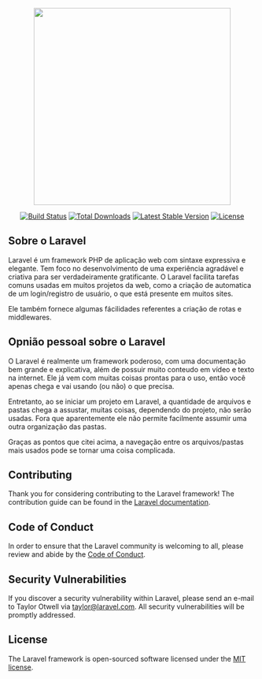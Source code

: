 <p align="center"><a href="https://laravel.com" target="_blank"><img src="https://raw.githubusercontent.com/laravel/art/master/logo-lockup/5%20SVG/2%20CMYK/1%20Full%20Color/laravel-logolockup-cmyk-red.svg" width="400"></a></p>

<p align="center">
<a href="https://travis-ci.org/laravel/framework"><img src="https://travis-ci.org/laravel/framework.svg" alt="Build Status"></a>
<a href="https://packagist.org/packages/laravel/framework"><img src="https://poser.pugx.org/laravel/framework/d/total.svg" alt="Total Downloads"></a>
<a href="https://packagist.org/packages/laravel/framework"><img src="https://poser.pugx.org/laravel/framework/v/stable.svg" alt="Latest Stable Version"></a>
<a href="https://packagist.org/packages/laravel/framework"><img src="https://poser.pugx.org/laravel/framework/license.svg" alt="License"></a>
</p>

## Sobre o Laravel

Laravel é um framework PHP de aplicação web com sintaxe expressiva e elegante. Tem foco no desenvolvimento de uma experiência agradável e criativa para ser verdadeiramente gratificante. O Laravel facilita tarefas comuns usadas em muitos projetos da web, como a criação de automatica de um login/registro de usuário, o que está presente em muitos sites.

Ele também fornece algumas fácilidades referentes a criação de rotas e middlewares.

## Opnião pessoal sobre o Laravel

O Laravel é realmente um framework poderoso, com uma documentação bem grande e explicativa, além de possuir muito conteudo em vídeo e texto na internet.
Ele já vem com muitas coisas prontas para o uso, então você apenas chega e vai usando (ou não) o que precisa.

Entretanto, ao se iniciar um projeto em Laravel, a quantidade de arquivos e pastas chega a assustar, muitas coisas, dependendo do projeto, não serão usadas. Fora que aparentemente ele não permite facilmente assumir uma outra organização das pastas.

Graças as pontos que citei acima, a navegação entre os arquivos/pastas mais usados pode se tornar uma coisa complicada.




## Contributing

Thank you for considering contributing to the Laravel framework! The contribution guide can be found in the [Laravel documentation](https://laravel.com/docs/contributions).

## Code of Conduct

In order to ensure that the Laravel community is welcoming to all, please review and abide by the [Code of Conduct](https://laravel.com/docs/contributions#code-of-conduct).

## Security Vulnerabilities

If you discover a security vulnerability within Laravel, please send an e-mail to Taylor Otwell via [taylor@laravel.com](mailto:taylor@laravel.com). All security vulnerabilities will be promptly addressed.

## License

The Laravel framework is open-sourced software licensed under the [MIT license](https://opensource.org/licenses/MIT).
